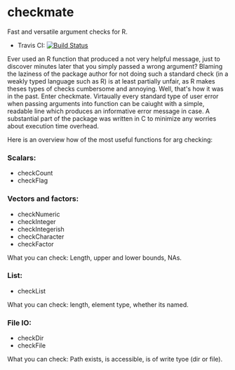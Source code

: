 # checkmate

Fast and versatile argument checks for R.

* Travis CI: [![Build Status](https://travis-ci.org/mllg/checkmate.svg)](https://travis-ci.org/mllg/checkmate)


Ever used an R function that produced a not very helpful message, just to discover minutes later that you simply passed a wrong argument? 
Blaming the laziness of the package author for not doing such a standard check (in a weakly typed language such as R) is at least partially unfair, as R makes theses types of checks cumbersome and annoying. Well, that's how it was in the past. Enter checkmate. Virtaually every standard type of user error when passing arguments into function can be caiught with a simple, readable line which produces an informative error message in case. A substantial part of the package was written in C to minimize any worries about execution time overhead. 

Here is an overview how of the most useful functions for arg checking:

### Scalars:

* checkCount
* checkFlag


### Vectors and factors:

* checkNumeric
* checkInteger
* checkIntegerish
* checkCharacter
* checkFactor

What you can check: Length, upper and lower bounds, NAs. 

### List:

* checkList

What you can check: length, element type, whether its named.

### File IO:

* checkDir
* checkFile

What you can check: Path exists, is accessible, is of write tyoe (dir or file).

